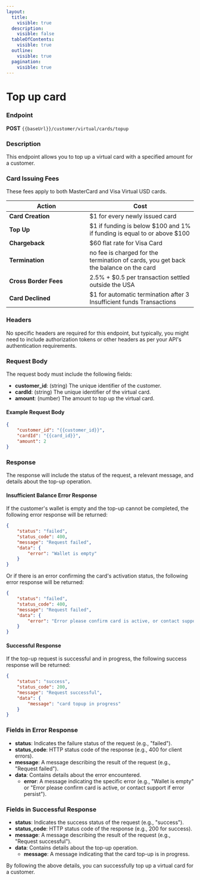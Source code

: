 ```yaml
---
layout:
  title:
    visible: true
  description:
    visible: false
  tableOfContents:
    visible: true
  outline:
    visible: true
  pagination:
    visible: true
---
```


# Top up card

### Endpoint

**POST** `{{baseUrl}}/customer/virtual/cards/topup`

### Description

This endpoint allows you to top up a virtual card with a specified amount for a customer.&#x20;

### Card Issuing Fees

These fees apply to both MasterCard and Visa Virtual USD cards.

<table><thead><tr><th width="200">Action</th><th>Cost</th></tr></thead><tbody><tr><td><strong>Card Creation</strong></td><td>$1 for every newly issued card</td></tr><tr><td><strong>Top Up</strong></td><td>$1 if funding is below $100 and 1% if funding is equal to or above $100</td></tr><tr><td><strong>Chargeback</strong></td><td>$60 flat rate for Visa Card</td></tr><tr><td><strong>Termination</strong></td><td>no fee is charged for the termination of cards, you get back the balance on the card</td></tr><tr><td><strong>Cross Border Fees</strong></td><td>2.5% + $0.5 per transaction settled outside the USA</td></tr><tr><td><strong>Card Declined</strong></td><td>$1 for automatic termination after 3 Insufficient funds Transactions</td></tr></tbody></table>

### Headers

No specific headers are required for this endpoint, but typically, you might need to include authorization tokens or other headers as per your API's authentication requirements.

### Request Body

The request body must include the following fields:

* **customer\_id**: (string) The unique identifier of the customer.
* **cardId**: (string) The unique identifier of the virtual card.
* **amount**: (number) The amount to top up the virtual card.

#### Example Request Body

```json
{
    "customer_id": "{{customer_id}}",
    "cardId": "{{card_id}}",
    "amount": 2
}
```

### Response

The response will include the status of the request, a relevant message, and details about the top-up operation.

#### Insufficient Balance Error Response

If the customer's wallet is empty and the top-up cannot be completed, the following error response will be returned:

```json
{
    "status": "failed",
    "status_code": 400,
    "message": "Request failed",
    "data": {
        "error": "Wallet is empty"
    }
}
```

Or if there is an error confirming the card's activation status, the following error response will be returned:

```json
{
    "status": "failed",
    "status_code": 400,
    "message": "Request failed",
    "data": {
        "error": "Error please confirm card is active, or contact support if error persist"
    }
}
```

#### Successful Response

If the top-up request is successful and in progress, the following success response will be returned:

```json
{
    "status": "success",
    "status_code": 200,
    "message": "Request successful",
    "data": {
        "message": "card topup in progress"
    }
}
```

### Fields in Error Response

* **status**: Indicates the failure status of the request (e.g., "failed").
* **status\_code**: HTTP status code of the response (e.g., 400 for client errors).
* **message**: A message describing the result of the request (e.g., "Request failed").
* **data**: Contains details about the error encountered.
  * **error**: A message indicating the specific error (e.g., "Wallet is empty" or "Error please confirm card is active, or contact support if error persist").

### Fields in Successful Response

* **status**: Indicates the success status of the request (e.g., "success").
* **status\_code**: HTTP status code of the response (e.g., 200 for success).
* **message**: A message describing the result of the request (e.g., "Request successful").
* **data**: Contains details about the top-up operation.
  * **message**: A message indicating that the card top-up is in progress.

By following the above details, you can successfully top up a virtual card for a customer.
